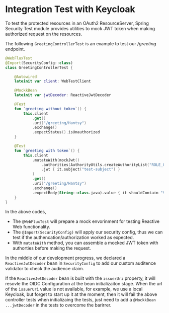 # Integration Test with Keycloak

To test the protected resources in an OAuth2 ResourceServer, Spring Security Test module provides utilities to mock JWT token when making authorized request on the resources.

The following `GreetingControllerTest` is an example to test our */greeting* endpoint.

```kotlin
@WebFluxTest
@Import(SecurityConfig::class)
class GreetingControllerTest {

    @Autowired
    lateinit var client: WebTestClient

    @MockkBean
    lateinit var jwtDecoder: ReactiveJwtDecoder

    @Test
    fun `greeting without token`() {
        this.client
            .get()
            .uri("/greeting/Hantsy")
            .exchange()
            .expectStatus().isUnauthorized
    }

    @Test
    fun `greeting with token`() {
        this.client
            .mutateWith(mockJwt()
                .authorities(AuthorityUtils.createAuthorityList("ROLE_USER"))
                .jwt { it.subject("test-subject") }
            )
            .get()
            .uri("/greeting/Hantsy")
            .exchange()
            .expectBody(String::class.java).value { it shouldContain "Say Hello to Hantsy at" }
    }
}
```
In the above codes,
* The `@WebFluxTest` will prepare a mock envorinment for testing Reactive Web functionality.
* The `@Import(SecurityConfig)` will apply our security config, thus we can test if the authencation/authorization worked as expected.
* With `mutateWith` method, you can assemble a mocked JWT token with authorties before making the request.

In the middle of our development progress, we declared a `ReactiveJwtDecoder` bean in `SecurityConfig` to add our custom auditence validator to check the audience claim. 

If the `ReactiveJwtDecoder` bean is built with the `issuerUri` property, it will resovle the OIDC Configuration at the bean initializaiton stage. 
When the url of the `issuerUri` value is not available, for example, we use a local Keycloak, but forget to start up it at the moment, then it will fail the above controller tests when initializaing the tests, just need to add a `@MockkBean ...jwtDecoder` in the tests to overcome the barirrer.




